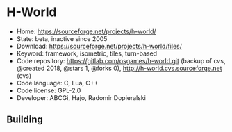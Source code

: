 # H-World

- Home: https://sourceforge.net/projects/h-world/
- State: beta, inactive since 2005
- Download: https://sourceforge.net/projects/h-world/files/
- Keyword: framework, isometric, tiles, turn-based
- Code repository: https://gitlab.com/osgames/h-world.git (backup of cvs, @created 2018, @stars 1, @forks 0), http://h-world.cvs.sourceforge.net (cvs)
- Code language: C, Lua, C++
- Code license: GPL-2.0
- Developer: ABCGi, Hajo, Radomir Dopieralski

## Building
